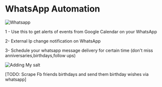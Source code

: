 # WhatsApp Automation #
![Whatsapp](https://i.imgur.com/Ej4d4WA.jpg)

1 - Use this to get alerts of events from Google Calendar on your WhatsApp

2- External Ip change notification on WhatsApp

3- Schedule your whatsapp message delivery for certain time (don't miss anniversaries,birthdays,follow ups)


![Adding My salt](https://i.imgur.com/uT1QqZj.png)

[TODO: Scrape Fb friends birthdays and send them birthday wishes via whatsapp]



